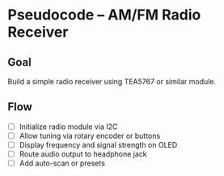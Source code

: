 # Pseudocode – AM/FM Radio Receiver

## Goal
Build a simple radio receiver using TEA5767 or similar module.

## Flow
- [ ] Initialize radio module via I2C
- [ ] Allow tuning via rotary encoder or buttons
- [ ] Display frequency and signal strength on OLED
- [ ] Route audio output to headphone jack
- [ ] Add auto-scan or presets
